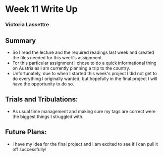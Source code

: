 # Week 11 Write Up

### Victoria Lassettre

## Summary
- So I read the lecture and the required readings last week and created the files needed for this week's assignment.
- For this particular assignment I chose to do a quick informational thing on Austria as I am currently planning a trip to the country.
- Unfortunately, due to when I started this week's project I did not get to do everything I originally wanted, but hopefully in the final project I will have the opportunity to do so.

## Trials and Tribulations:
- As usual time management and making sure my tags are correct were the biggest things I struggled with.

## Future Plans:
- I have my idea for the final project and I am excited to see if I can pull it off successfully!
